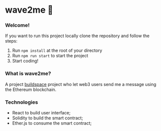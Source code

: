 # wave2me 👋 

### **Welcome!**
If you want to run this project locally clone the repository and follow the steps:

1. Run `npm install` at the root of your directory
2. Run `npm run start` to start the project
3. Start coding!

### What is wave2me?

A project [buildspace](https://app.buildspace.so/courses/CO02cf0f1c-f996-4f50-9669-cf945ca3fb0b) project who let web3 users send me a message using the Ethereum blockchain.

### Technologies
- React to build user interface;
- Solidity to build the smart contract;
- Ether.js to consume the smart contract;
